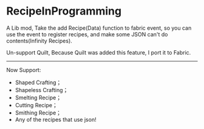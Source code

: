 # RecipeInProgramming
A Lib mod, Take the add Recipe(Data) function to fabric event, so you can use the event to register recipes, and make some JSON can't do contents(Infinity Recipes).

Un-support Quilt, Because Quilt was added this feature, I port it to Fabric.

--------

Now Support:
- Shaped Crafting；
- Shapeless Crafting；
- Smelting Recipe；
- Cutting Recipe；
- Smithing Recipe；
- Any of the recipes that use json!
